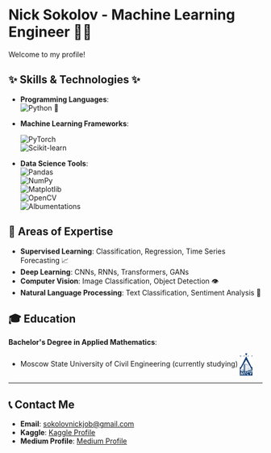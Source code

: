 # Nick Sokolov - Machine Learning Engineer 👨‍💻

Welcome to my profile!

## ✨ Skills & Technologies ✨

- **Programming Languages**:  
  ![Python](https://img.shields.io/badge/Python-blue?logo=python&logoColor=white) 🐍

- **Machine Learning Frameworks**:
  
  ![PyTorch](https://img.shields.io/badge/PyTorch-red?logo=pytorch&logoColor=white)  
  ![Scikit-learn](https://img.shields.io/badge/Scikit--learn-blue?logo=scikitlearn&logoColor=white)

- **Data Science Tools**:  
  ![Pandas](https://img.shields.io/badge/Pandas-blue?logo=pandas&logoColor=white)  
  ![NumPy](https://img.shields.io/badge/NumPy-blue?logo=numpy&logoColor=white)    
  ![Matplotlib](https://img.shields.io/badge/Matplotlib-blue?logo=python&logoColor=white)   
  ![OpenCV](https://img.shields.io/badge/OpenCV-green?logo=opencv&logoColor=white)     
  ![Albumentations](https://img.shields.io/badge/Albumentations-yellow?logo=python&logoColor=white)

## 🚀 Areas of Expertise

- **Supervised Learning**: Classification, Regression, Time Series Forecasting 📈
- **Deep Learning**: CNNs, RNNs, Transformers, GANs
- **Computer Vision**: Image Classification, Object Detection 👁️
- **Natural Language Processing**: Text Classification, Sentiment Analysis 🧠

## 🎓 Education  
**Bachelor's Degree in Applied Mathematics**:  
- Moscow State University of Civil Engineering (currently studying)  <a href="https://mgsu.ru/" target="_blank">
    <img src="https://raw.githubusercontent.com/NickS0kolov/NickS0kolov/main/mgsu_logo.png" alt="МГСУ" width="25" style="vertical-align: middle;">
  </a>
---

## 📞 Contact Me

- **Email**: [sokolovnickjob@gmail.com](mailto:sokolovnickjob@gmail.com)
- **Kaggle**: [Kaggle Profile](https://www.kaggle.com/nickr0ot)
- **Medium Profile**: [Medium Profile](https://medium.com/@sokolovnickjob)
